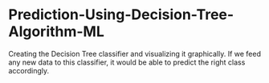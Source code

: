 # Prediction-Using-Decision-Tree-Algorithm-ML
Creating the Decision Tree classifier and visualizing it graphically.  If we feed any new data to this classifier, it would be able to predict the right class accordingly.

